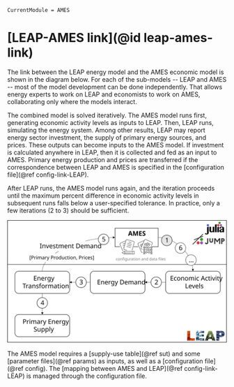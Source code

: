 ```@meta
CurrentModule = AMES
```

# [LEAP-AMES link](@id leap-ames-link)
The link between the LEAP energy model and the AMES economic model is shown in the diagram below. For each of the sub-models -- LEAP and AMES -- most of the model development can be done independently. That allows energy experts to work on LEAP and economists to work on AMES, collaborating only where the models interact.

The combined model is solved iteratively. The AMES model runs first, generating economic activity levels as inputs to LEAP. Then, LEAP runs, simulating the energy system. Among other results, LEAP may report energy sector investment, the supply of primary energy sources, and prices. These outputs can become inputs to the AMES model. If investment is calculated anywhere in LEAP, then it is collected and fed as an input to AMES. Primary energy production and prices are transferred if the correspondence between LEAP and AMES is specified in the [configuration file](@ref config-link-LEAP).

After LEAP runs, the AMES model runs again, and the iteration proceeds until the maximum percent difference in economic activity levels in subsequent runs falls below a user-specified tolerance. In practice, only a few iterations (2 to 3) should be sufficient.

![The AMES process diagram](assets/images/AMES-diagram.svg)

The AMES model requires a [supply-use table](@ref sut) and some [parameter files](@ref params) as inputs, as well as a [configuration file](@ref config). The [mapping between AMES and LEAP](@ref config-link-LEAP) is managed through the configuration file.
